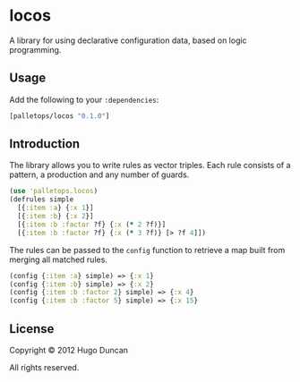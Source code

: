 # locos

A library for using declarative configuration data, based on logic programming.

## Usage

Add the following to your `:dependencies`:

```clj
[palletops/locos "0.1.0"]
```

## Introduction

The library allows you to write rules as vector triples. Each rule consists of a
pattern, a production and any number of guards.

```clj
(use 'palletops.locos)
(defrules simple
  [{:item :a} {:x 1}]
  [{:item :b} {:x 2}]
  [{:item :b :factor ?f} {:x (* 2 ?f)}]
  [{:item :b :factor ?f} {:x (* 3 ?f)} [> ?f 4]])
```

The rules can be passed to the `config` function to retrieve a map built from
merging all matched rules.

```clj
(config {:item :a} simple) => {:x 1}
(config {:item :b} simple) => {:x 2}
(config {:item :b :factor 2} simple) => {:x 4}
(config {:item :b :factor 5} simple) => {:x 15}
```

## License

Copyright © 2012 Hugo Duncan

All rights reserved.
